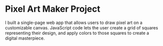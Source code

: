 # Pixel Art Maker Project
I built a single-page web app that allows users to draw pixel art on a customizable canvas.
JavaScript code lets the user create a grid of squares representing their design, and apply colors to those squares to create a digital masterpiece.
